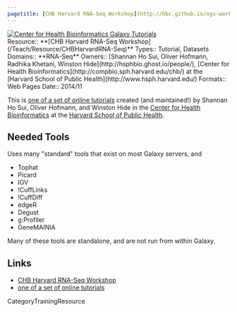 ```yaml
---
pagetitle: [CHB Harvard RNA-Seq Workshop](http://hbc.github.io/ngs-workshops/courses/introduction-to-rna-seq/)
---
```

<div class='center'><a href='http://hbc.github.io/ngs-workshops/about/'><img src='/Images/Logos/CHBHarvard.png' alt='Center for Health Bioinformatics Galaxy Tutorials'  /></a></div>





<div class='deploymentbox'>
 Resource:: **[CHB Harvard RNA-Seq Workshop](/Teach/Resource/CHBHarvardRNA-Seq)**
 Types:: Tutorial, Datasets
 Domains:: **RNA-Seq** 
 Owners:: [Shannan Ho Sui, Oliver Hofmann, Radhika Khetani, Winston Hide](http://hsphbio.ghost.io/people/), [Center for Health Bioinformatics](http://compbio.sph.harvard.edu/chb/) at the [Harvard School of Public Health](http://www.hsph.harvard.edu/) 
 Formats:: Web Pages  
 Date:: 2014/11
</div>

This is [one of a set of online tutorials](http://hbc.github.io/ngs-workshops/about/) created (and maintained!) by Shannan Ho Sui, Oliver Hofmann, and Winston Hide in the [Center for Health Bioinformatics](http://compbio.sph.harvard.edu/chb/) at the [Harvard School of Public Health](http://www.hsph.harvard.edu/).

## Needed Tools

Uses many "standard" tools that exist on most Galaxy servers, and

* Tophat
* Picard
* IGV
* !CuffLinks
* !CuffDiff
* edgeR
* Degust
* g:Profiler
* GeneMAINIA

Many of these tools are standalone, and are not run from within Galaxy.

## Links

* [CHB Harvard RNA-Seq Workshop](http://hbc.github.io/ngs-workshops/courses/introduction-to-rna-seq/)
* [one of a set of online tutorials](http://hbc.github.io/ngs-workshops/about/)


CategoryTrainingResource
